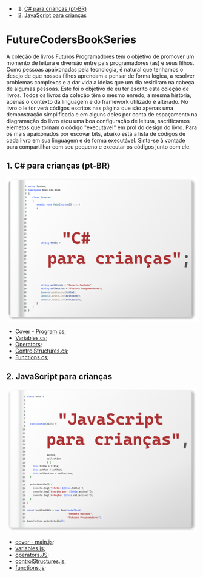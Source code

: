 <!-- vscode-markdown-toc -->
* 1. [C# para crianças (pt-BR)](#Csharpparacrianas)
* 2. [JavaScript para crianças](#JavaScriptparacrianas)

<!-- vscode-markdown-toc-config
	numbering=true
	autoSave=true
	/vscode-markdown-toc-config -->
<!-- /vscode-markdown-toc -->
# FutureCodersBookSeries

A coleção de livros Futuros Programadores tem o objetivo de promover um momento de leitura e diversão entre pais programadores (as) e seus filhos.
Como pessoas apaixonadas pela tecnologia, é natural que tenhamos o desejo de que nossos filhos aprendam a pensar de forma lógica, a resolver problemas complexos e a dar vida a ideias que um dia residiram na cabeça de algumas pessoas.
Este foi o objetivo de eu ter escrito esta coleção de livros.
Todos os livros da coleção têm o mesmo enredo, a mesma história, apenas o contexto da linguagem e do framework utilizado é alterado.
No livro o leitor verá códigos escritos nas página que são apenas uma demonstração simplificada e em alguns deles por conta de espaçamento na diagramação do livro e/ou uma boa configuração de leitura, sacrificamos elemetos que tornam o código "executável" em prol do design do livro.
Para os mais apaixonados por escovar bits, abaixo está a lista de códigos de cada livro em sua linguagem e de forma executável.
Sinta-se à vontade para compartilhar com seu pequeno e executar os códigos junto com ele.


##  1. <a name='Csharpparacrianas'></a>C# para crianças (pt-BR)

![C# para crianças - Cover](https://github.com/renattomachado/FutureCodersBookSeries/blob/fed2e112307ff4cd9e9805f3ceb92d8f7259ad71/pt-BR/C%23%20para%20criancas/images/Capa.png)

- [Cover - Program.cs](https://dotnetfiddle.net/fA2tzz);
- [Variables.cs](https://dotnetfiddle.net/3WnRPI);
- [Operators](https://dotnetfiddle.net/YqlU3N);
- [ControlStructures.cs](https://dotnetfiddle.net/8AaCRe);
- [Functions.cs](https://dotnetfiddle.net/fjClRn);


##  2. <a name='JavaScriptparacrianas'></a>JavaScript para crianças

![C# para crianças - Cover](https://github.com/renattomachado/FutureCodersBookSeries/blob/f2800a34ff78a1d8f600064ef63ad7c7a2fd9c0a/pt-BR/JavaScript%20para%20criancas/images/JavaScript-Capa.jpg)

- [cover - main.js](https://jsfiddle.net/RenattoMachado/zq0fmhpr/2);
- [variables.js](https://jsfiddle.net/RenattoMachado/12wxs9nr/2);
- [operators.JS](https://jsfiddle.net/RenattoMachado/f1pt8kL7/);
- [controlStructures.js](https://jsfiddle.net/RenattoMachado/0tdpquo1/);
- [functions.js](https://jsfiddle.net/RenattoMachado/8wutzf7v/);
